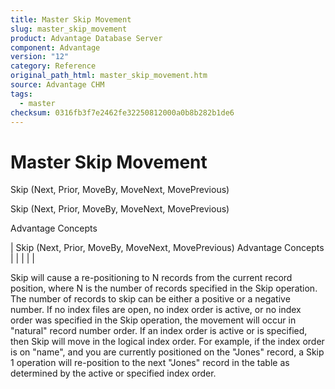 ```yaml
---
title: Master Skip Movement
slug: master_skip_movement
product: Advantage Database Server
component: Advantage
version: "12"
category: Reference
original_path_html: master_skip_movement.htm
source: Advantage CHM
tags:
  - master
checksum: 0316fb3f7e2462fe32250812000a0b8b282b1de6
---
```


# Master Skip Movement

Skip (Next, Prior, MoveBy, MoveNext, MovePrevious)

Skip (Next, Prior, MoveBy, MoveNext, MovePrevious)

Advantage Concepts

| Skip (Next, Prior, MoveBy, MoveNext, MovePrevious)  Advantage Concepts |  |  |  |  |

Skip will cause a re-positioning to N records from the current record position, where N is the number of records specified in the Skip operation. The number of records to skip can be either a positive or a negative number. If no index files are open, no index order is active, or no index order was specified in the Skip operation, the movement will occur in "natural" record number order. If an index order is active or is specified, then Skip will move in the logical index order. For example, if the index order is on "name", and you are currently positioned on the "Jones" record, a Skip 1 operation will re-position to the next "Jones" record in the table as determined by the active or specified index order.
